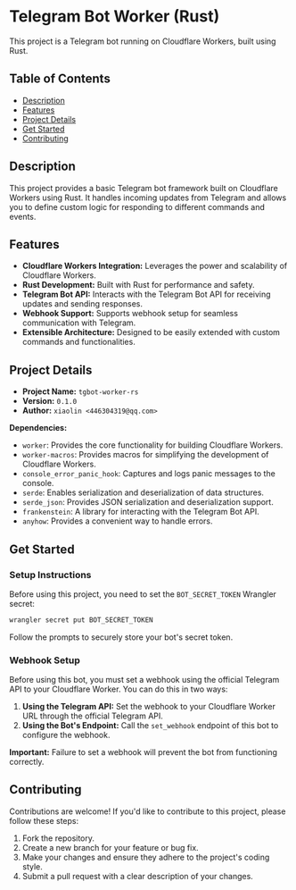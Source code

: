 # Telegram Bot Worker (Rust)

This project is a Telegram bot running on Cloudflare Workers, built using Rust.

## Table of Contents

- [Description](#description)
- [Features](#features)
- [Project Details](#project-details)
- [Get Started](#get-started)
- [Contributing](#contributing)


## Description

This project provides a basic Telegram bot framework built on Cloudflare Workers using Rust. It handles incoming updates from Telegram and allows you to define custom logic for responding to different commands and events.


## Features

- **Cloudflare Workers Integration:** Leverages the power and scalability of Cloudflare Workers.
- **Rust Development:** Built with Rust for performance and safety.
- **Telegram Bot API:** Interacts with the Telegram Bot API for receiving updates and sending responses.
- **Webhook Support:** Supports webhook setup for seamless communication with Telegram.
- **Extensible Architecture:** Designed to be easily extended with custom commands and functionalities.


## Project Details

- **Project Name:** `tgbot-worker-rs`
- **Version:** `0.1.0`
- **Author:** `xiaolin <446304319@qq.com>`

**Dependencies:**

- `worker`: Provides the core functionality for building Cloudflare Workers.
- `worker-macros`: Provides macros for simplifying the development of Cloudflare Workers.
- `console_error_panic_hook`: Captures and logs panic messages to the console.
- `serde`: Enables serialization and deserialization of data structures.
- `serde_json`: Provides JSON serialization and deserialization support.
- `frankenstein`: A library for interacting with the Telegram Bot API.
- `anyhow`: Provides a convenient way to handle errors.


## Get Started

### Setup Instructions

Before using this project, you need to set the `BOT_SECRET_TOKEN` Wrangler secret:

```bash
wrangler secret put BOT_SECRET_TOKEN 
```

Follow the prompts to securely store your bot's secret token.


### Webhook Setup

Before using this bot, you must set a webhook using the official Telegram API to your Cloudflare Worker. You can do this in two ways:

1. **Using the Telegram API:** Set the webhook to your Cloudflare Worker URL through the official Telegram API.
2. **Using the Bot's Endpoint:** Call the `set_webhook` endpoint of this bot to configure the webhook.

**Important:** Failure to set a webhook will prevent the bot from functioning correctly.


## Contributing

Contributions are welcome! If you'd like to contribute to this project, please follow these steps:

1. Fork the repository.
2. Create a new branch for your feature or bug fix.
3. Make your changes and ensure they adhere to the project's coding style.
4. Submit a pull request with a clear description of your changes.
